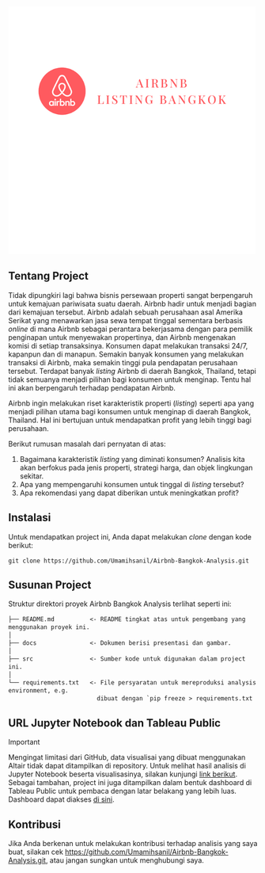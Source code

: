 ![Header](./doc/AirbnbLogo.png)

## Tentang Project
Tidak dipungkiri lagi bahwa bisnis persewaan properti sangat berpengaruh untuk kemajuan pariwisata suatu daerah. Airbnb hadir untuk menjadi bagian dari kemajuan tersebut. Airbnb adalah sebuah perusahaan asal Amerika Serikat yang menawarkan jasa sewa tempat tinggal sementara berbasis *online* di mana Airbnb sebagai perantara bekerjasama dengan para pemilik penginapan untuk menyewakan propertinya, dan Airbnb mengenakan komisi di setiap transaksinya. Konsumen dapat melakukan transaksi 24/7, kapanpun dan di manapun. Semakin banyak konsumen yang melakukan transaksi di Airbnb, maka semakin tinggi pula pendapatan perusahaan tersebut. Terdapat banyak *listing* Airbnb di daerah Bangkok, Thailand, tetapi tidak semuanya menjadi pilihan bagi konsumen untuk menginap. Tentu hal ini akan berpengaruh terhadap pendapatan Airbnb.

Airbnb ingin melakukan riset karakteristik properti (*listing*) seperti apa yang menjadi pilihan utama bagi konsumen untuk menginap di daerah Bangkok, Thailand. Hal ini bertujuan untuk mendapatkan profit yang lebih tinggi bagi perusahaan.

Berikut rumusan masalah dari pernyatan di atas:
1. Bagaimana karakteristik _listing_ yang diminati konsumen? Analisis kita akan berfokus pada jenis properti, strategi harga, dan objek lingkungan sekitar.
2. Apa yang mempengaruhi konsumen untuk tinggal di _listing_ tersebut?
3. Apa rekomendasi yang dapat diberikan untuk meningkatkan profit?

## Instalasi
Untuk mendapatkan project ini, Anda dapat melakukan _clone_ dengan kode berikut:

    git clone https://github.com/Umamihsanil/Airbnb-Bangkok-Analysis.git

## Susunan Project

Struktur direktori proyek Airbnb Bangkok Analysis terlihat seperti ini:

    ├── README.md          <- README tingkat atas untuk pengembang yang menggunakan proyek ini.
    │
    ├── docs               <- Dokumen berisi presentasi dan gambar.
    │
    ├── src                <- Sumber kode untuk digunakan dalam project ini.
    │
    └── requirements.txt   <- File persyaratan untuk mereproduksi analysis environment, e.g.
                             dibuat dengan `pip freeze > requirements.txt

## URL Jupyter Notebook dan Tableau Public
> [!important]
> Mengingat limitasi dari GitHub, data visualisai yang dibuat menggunakan Altair tidak dapat ditampilkan di repository. Untuk melihat hasil analisis di Jupyter Notebook beserta visualisasinya, silakan kunjungi [link berikut](https://nbviewer.org/github/Umamihsanil/Airbnb-Bangkok-Analysis/blob/main/src/Airbnb_Bangkok_Analysis.ipynb). Sebagai tambahan, project ini juga ditampilkan dalam bentuk dashboard di Tableau Public untuk pembaca dengan latar belakang yang lebih luas. Dashboard dapat diakses [di sini](https://public.tableau.com/shared/WWW8TNYSM?:display_count=n&:origin=viz_share_link).

## Kontribusi

Jika Anda berkenan untuk melakukan kontribusi terhadap analisis yang saya buat, silakan cek https://github.com/Umamihsanil/Airbnb-Bangkok-Analysis.git, atau jangan sungkan untuk menghubungi saya.